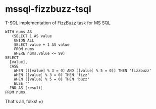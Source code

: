 # mssql-fizzbuzz-tsql
T-SQL implementation of FizzBuzz task for MS SQL

```
WITH nums AS
   (SELECT 1 AS value
    UNION ALL
    SELECT value + 1 AS value
    FROM nums
    WHERE nums.value <= 99)
SELECT 
  [value], 
  CASE 
    WHEN (([value] % 3 = 0) AND ([value] % 5 = 0)) THEN 'fizzbuzz'
    WHEN ([value] % 3 = 0) THEN 'fizz'
    WHEN ([value] % 5 = 0) THEN 'buzz'    
    ELSE '' 
  END AS [result]
FROM nums  
```

That's all, folks! =)
